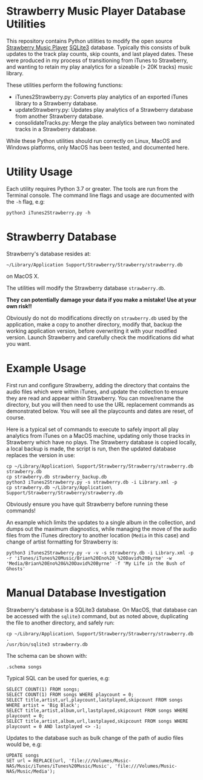 Strawberry Music Player Database Utilities
==========================================

This repository contains Python utilities to modify the open source
[Strawberry Music Player](https://www.strawberrymusicplayer.org/) [SQLite3](https://sqlite.org/index.html) database.
Typically this consists of bulk updates to the track play counts, skip counts, and last played dates.
These were produced in my process of transitioning from iTunes to Strawberry, and wanting
to retain my play analytics for a sizeable (> 20K tracks) music library.

These utilities perform the following functions:

- iTunes2Strawberry.py: Converts play analytics of an exported iTunes library to a Strawberry database.
- updateStrawberry.py: Updates play analytics of a Strawberry database from another Strawberry database.
- consolidateTracks.py: Merge the play analytics between two nominated tracks in a Strawberry database.

While these Python utilities should run correctly on Linux, MacOS and Windows platforms,
only MacOS has been tested, and documented here.

# Utility Usage

Each utility requires Python 3.7 or greater. The tools are run from the Terminal
console. The command line flags and usage are documented with the `-h` flag, e.g:

```
python3 iTunes2Strawberry.py -h
```

# Strawberry Database 

Strawberry's database resides at:

`~/Library/Application Support/Strawberry/Strawberry/strawberry.db`

on MacOS X.

The utilities will modify the Strawberry database `strawberry.db`.

**They can potentially damage your data if you make a mistake! Use at your own risk!!**

Obviously do not do modifications directly on `strawberry.db` used by the application,
make a copy to another directory, modify that, backup the working application version,
before overwriting it with your modified version. Launch Strawberry and carefully check
the modifications did what you want.

# Example Usage

First run and configure Strawberry, adding the directory that contains the audio files
which were within iTunes, and update the collection to ensure they are read and appear
within Strawberry. You can move/rename the directory, but you will then need to use the URL
replacement commands as demonstrated below. You will see all the playcounts and dates are
reset, of course.

Here is a typical set of commands to execute to safely import all play analytics from
iTunes on a MacOS machine, updating only those tracks in Strawberry which have no
plays. The Strawberry database is copied locally, a local backup is made, the script is
run, then the updated database replaces the version in use:

```
cp ~/Library/Application\ Support/Strawberry/Strawberry/strawberry.db strawberry.db
cp strawberry.db strawberry_backup.db
python3 iTunes2Strawberry.py -s strawberry.db -i Library.xml -p
cp strawberry.db ~/Library/Application\ Support/Strawberry/Strawberry/strawberry.db
```

Obviously ensure you have quit Strawberry before running these commands!

An example which limits the updates to a single album in the collection, and dumps out the
maximum diagnostics, while managing the move of the audio files from the iTunes directory
to another location (`Media` in this case) and change of artist formatting for Strawberry is:

```
python3 iTunes2Strawberry.py -v -v -s strawberry.db -i Library.xml -p -r 'iTunes/iTunes%20Music/Brian%20Eno%20_%20David%20Byrne' -w 'Media/Brian%20Eno%20&%20David%20Byrne' -f 'My Life in the Bush of Ghosts'
```

# Manual Database Investigation

Strawberry's database is a SQLite3 database. On MacOS, that database can be accessed with
the `sqlite3` command, but as noted above, duplicating the file to another directory, and safely run:

```
cp ~/Library/Application\ Support/Strawberry/Strawberry/strawberry.db .
/usr/bin/sqlite3 strawberry.db
```

The schema can be shown with:

```
.schema songs
```

Typical SQL can be used for queries, e.g:

```
SELECT COUNT(1) FROM songs;
SELECT COUNT(1) FROM songs WHERE playcount = 0;
SELECT title,artist,url,playcount,lastplayed,skipcount FROM songs WHERE artist = 'Big Black';
SELECT title,artist,album,url,lastplayed,skipcount FROM songs WHERE playcount = 0;
SELECT title,artist,album,url,lastplayed,skipcount FROM songs WHERE playcount = 0 AND lastplayed <> -1;
```

Updates to the database such as bulk change of the path of audio files would be, e.g:

```
UPDATE songs
SET url = REPLACE(url, 'file:///Volumes/Music-NAS/Music/iTunes/iTunes%20Music/Music', 'file:///Volumes/Music-NAS/Music/Media');
```

